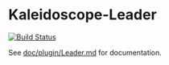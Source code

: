 # Kaleidoscope-Leader

[![Build Status][travis:image]][travis:status]

 [travis:image]: https://travis-ci.org/keyboardio/Kaleidoscope-Leader.svg?branch=master
 [travis:status]: https://travis-ci.org/keyboardio/Kaleidoscope-Leader

See [doc/plugin/Leader.md](doc/plugin/Leader.md) for documentation.
